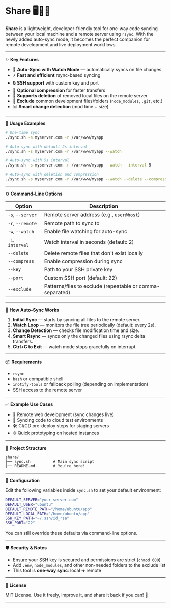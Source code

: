 # Share 🖥️🔁📡

**Share** is a lightweight, developer-friendly tool for one-way code syncing between your local machine and a remote server using `rsync`. With the newly added auto-sync mode, it becomes the perfect companion for remote development and live deployment workflows.

---

✨ **Key Features**

* 🔁 **Auto-Sync with Watch Mode** — automatically syncs on file changes
* ⚡ **Fast and efficient** rsync-based syncing
* 🔒 **SSH support** with custom key and port
* 💨 **Optional compression** for faster transfers
* 🧹 **Supports deletion** of removed local files on the remote server
* 📁 **Exclude** common development files/folders (`node_modules`, `.git`, etc.)
* 📊 **Smart change detection** (mod time + size)

---

🚀 **Usage Examples**

```bash
# One-time sync
./sync.sh -s myserver.com -r /var/www/myapp

# Auto-sync with default 2s interval
./sync.sh -s myserver.com -r /var/www/myapp --watch

# Auto-sync with 5s interval
./sync.sh -s myserver.com -r /var/www/myapp --watch --interval 5

# Auto-sync with deletion and compression
./sync.sh -s myserver.com -r /var/www/myapp --watch --delete --compress
```

---

⚙️ **Command-Line Options**

| Option             | Description                                               |
| ------------------ | --------------------------------------------------------- |
| `-s`, `--server`   | Remote server address (e.g., `user@host`)                 |
| `-r`, `--remote`   | Remote path to sync to                                    |
| `-w`, `--watch`    | Enable file watching for auto-sync                        |
| `-i`, `--interval` | Watch interval in seconds (default: 2)                    |
| `--delete`         | Delete remote files that don't exist locally              |
| `--compress`       | Enable compression during sync                            |
| `--key`            | Path to your SSH private key                              |
| `--port`           | Custom SSH port (default: 22)                             |
| `--exclude`        | Patterns/files to exclude (repeatable or comma-separated) |

---

🧠 **How Auto-Sync Works**

1. **Initial Sync** — starts by syncing all files to the remote server.
2. **Watch Loop** — monitors the file tree periodically (default: every 2s).
3. **Change Detection** — checks file modification time and size.
4. **Smart Rsync** — syncs only the changed files using rsync delta transfers.
5. **Ctrl+C to Exit** — watch mode stops gracefully on interrupt.

---

📦 **Requirements**

* `rsync`
* `bash` or compatible shell
* `inotify-tools` or fallback polling (depending on implementation)
* SSH access to the remote server

---

✅ **Example Use Cases**

* 🔧 Remote web development (sync changes live)
* 🧪 Syncing code to cloud test environments
* 🛠️ CI/CD pre-deploy steps for staging servers
* 🌐 Quick prototyping on hosted instances

---

📂 **Project Structure**

```
share/
├── sync.sh          # Main sync script
├── README.md        # You're here!
```

---

🔧 **Configuration**

Edit the following variables inside `sync.sh` to set your default environment:

```bash
DEFAULT_SERVER="your-server.com"
DEFAULT_USER="ubuntu"
DEFAULT_REMOTE_PATH="/home/ubuntu/app"
DEFAULT_LOCAL_PATH="/home/ubuntu/app"
SSH_KEY_PATH="~/.ssh/id_rsa"
SSH_PORT="22"
```

You can still override these defaults via command-line options.

---

🛡️ **Security & Notes**

* Ensure your SSH key is secured and permissions are strict (`chmod 600`)
* Add `.env`, `node_modules`, and other non-needed folders to the exclude list
* This tool is **one-way sync**: local ➜ remote

---

📄 **License**

MIT License. Use it freely, improve it, and share it back if you can! 🙌

---

